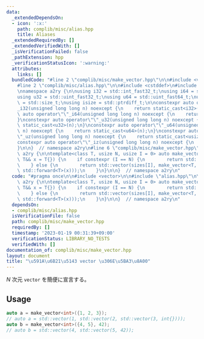 ```yaml
---
data:
  _extendedDependsOn:
  - icon: ':x:'
    path: complib/misc/alias.hpp
    title: Aliases
  _extendedRequiredBy: []
  _extendedVerifiedWith: []
  _isVerificationFailed: false
  _pathExtension: hpp
  _verificationStatusIcon: ':warning:'
  attributes:
    links: []
  bundledCode: "#line 2 \"complib/misc/make_vector.hpp\"\n\n#include <vector>\n\n\
    #line 2 \"complib/misc/alias.hpp\"\n\n#include <cstddef>\n#include <cstdint>\n\
    \nnamespace a2ry {\n\nusing i32 = std::int_fast32_t;\nusing i64 = std::int_fast64_t;\n\
    using u32 = std::uint_fast32_t;\nusing u64 = std::uint_fast64_t;\nusing usize\
    \ = std::size_t;\nusing isize = std::ptrdiff_t;\n\nconstexpr auto operator\"\"\
    _i32(unsigned long long n) noexcept {\n    return static_cast<i32>(n);\n}\nconstexpr\
    \ auto operator\"\"_i64(unsigned long long n) noexcept {\n    return static_cast<i64>(n);\n\
    }\nconstexpr auto operator\"\"_u32(unsigned long long n) noexcept {\n    return\
    \ static_cast<u32>(n);\n}\nconstexpr auto operator\"\"_u64(unsigned long long\
    \ n) noexcept {\n    return static_cast<u64>(n);\n}\nconstexpr auto operator\"\
    \"_uz(unsigned long long n) noexcept {\n    return static_cast<usize>(n);\n}\n\
    constexpr auto operator\"\"_iz(unsigned long long n) noexcept {\n    return static_cast<isize>(n);\n\
    }\n\n}  // namespace a2ry\n#line 6 \"complib/misc/make_vector.hpp\"\n\nnamespace\
    \ a2ry {\n\ntemplate<class T, usize N, usize I = 0> auto make_vector(usize (&&sizes)[N],\
    \ T&& x = T{}) {\n    if constexpr (I == N) {\n        return std::forward<T>(x);\n\
    \    } else {\n        return std::vector(sizes[I], make_vector<T, N, I + 1>(std::forward<usize[N]>(sizes),\
    \ std::forward<T>(x)));\n    }\n}\n\n}  // namespace a2ry\n"
  code: "#pragma once\n\n#include <vector>\n\n#include \"alias.hpp\"\n\nnamespace\
    \ a2ry {\n\ntemplate<class T, usize N, usize I = 0> auto make_vector(usize (&&sizes)[N],\
    \ T&& x = T{}) {\n    if constexpr (I == N) {\n        return std::forward<T>(x);\n\
    \    } else {\n        return std::vector(sizes[I], make_vector<T, N, I + 1>(std::forward<usize[N]>(sizes),\
    \ std::forward<T>(x)));\n    }\n}\n\n}  // namespace a2ry\n"
  dependsOn:
  - complib/misc/alias.hpp
  isVerificationFile: false
  path: complib/misc/make_vector.hpp
  requiredBy: []
  timestamp: '2023-01-19 00:31:39+09:00'
  verificationStatus: LIBRARY_NO_TESTS
  verifiedWith: []
documentation_of: complib/misc/make_vector.hpp
layout: document
title: "\u591A\u6B21\u5143 vector \u306E\u5BA3\u8A00"
---
```


$N$ 次元 `vector` を簡便に宣言する。

## Usage

```c++
auto a = make_vector<int>({1, 2, 3});
// auto a = std::vector(1, std::vector(2, std::vector(3, int{})));
auto b = make_vector<int>({4, 5}, 42);
// auto b = std::vector(4, std::vector(5, 42));
```
